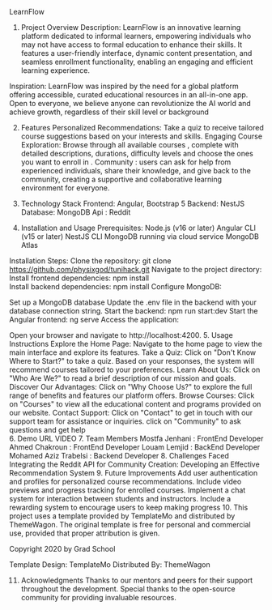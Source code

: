LearnFlow
1. Project Overview
Description:
LearnFlow is an innovative learning platform dedicated to informal learners, empowering individuals who may not have access to formal education to enhance their skills. It features a user-friendly interface, dynamic content presentation, and seamless enrollment functionality, enabling an engaging and efficient learning experience.

Inspiration:
LearnFlow was inspired by the need for a global platform offering accessible, curated educational resources in an all-in-one app. Open to everyone, we believe anyone can revolutionize the AI world and achieve growth, regardless of their skill level or background

2. Features
Personalized Recommendations: Take a quiz to receive tailored course suggestions based on your interests and skills.
Engaging Course Exploration: Browse through all available courses , complete with detailed descriptions, durations,  difficulty levels and choose the ones you want to enroll in .
Community : users can ask for help from experienced individuals, share their knowledge, and give back to the community, creating a supportive and collaborative learning environment for everyone.

3. Technology Stack
Frontend: Angular, Bootstrap 5
Backend: NestJS
Database: MongoDB
Api : Reddit

4. Installation and Usage
Prerequisites:
Node.js (v16 or later)
Angular CLI (v15 or later)
NestJS CLI
MongoDB running via cloud service MongoDB Atlas

Installation Steps:
Clone the repository:
git clone https://github.com/physixgod/tunihack.git
Navigate to the project directory:  
Install frontend dependencies:
npm install  
Install backend dependencies: 
npm install
Configure MongoDB:

Set up a MongoDB database
Update the .env file in the backend with your database connection string.
Start the backend:
npm run start:dev
Start the Angular frontend:
ng serve
Access the application:

Open your browser and navigate to http://localhost:4200.
5. Usage Instructions
Explore the Home Page:
Navigate to the home page to view the main interface and explore its features.
Take a Quiz:
Click on "Don't Know Where to Start?" to take a quiz. Based on your responses, the system will recommend courses tailored to your preferences.
Learn About Us:
Click on "Who Are We?" to read a brief description of our mission and goals.
Discover Our Advantages:
Click on "Why Choose Us?" to explore the full range of benefits and features our platform offers.
Browse Courses:
Click on "Courses" to view all the educational content and programs provided on our website.
Contact Support:
Click on "Contact" to get in touch with our support team for assistance or inquiries.
click on "Community" to ask questions and get help  
6. Demo
URL VIDEO
7. Team Members
Mostfa Jenhani : FrontEnd Developer
Ahmed Chakroun : FrontEnd Developer
Louam Lemjid : BackEnd Developer
Mohamed Aziz Trabelsi : Backend Developer
8. Challenges Faced
Integrating the Reddit API for Community Creation:
Developing an Effective Recommendation System
9. Future Improvements
Add user authentication and profiles for personalized course recommendations.
Include video previews and progress tracking for enrolled courses.
Implement a chat system for interaction between students and instructors.
Include a rewarding system to encourage users to keep making progress
10. This project uses a template provided by TemplateMo and distributed by ThemeWagon. The original template is free for personal and commercial use, provided that proper attribution is given.

Copyright 2020 by Grad School

Template Design: TemplateMo
Distributed By: ThemeWagon

11. Acknowledgments
Thanks to our mentors and peers for their support throughout the development.
Special thanks to the open-source community for providing invaluable resources.